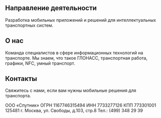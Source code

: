 ## Направление деятельности

Разработка мобильных приложений и решений для интеллектуальных транспортных систем.

## О нас

Команда специалистов в сфере информационных технологий на транспорте. Мы знаем, что такое ГЛОНАСС, транспортная работа, графики, NFC, умный транспорт. 

## Контакты

Свяжитесь с нами, если вам нужны мобильные решения для транспорта.

ООО «Спутник» 
ОГРН 1167746315494 ИНН 7733277126 КПП 773301001 
125481 г. Москва, ул. Свободы, д.103, стр.8 
Тел.: (499) 348 29 39


